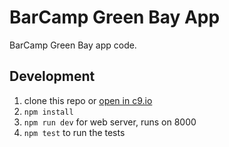 BarCamp Green Bay App
=====================

BarCamp Green Bay app code.

## Development

1. clone this repo or [open in c9.io](https://c9.io/open/git/?url=git@github.com:BarCampGreenBay/barcampgb.org.git)
2. `npm install`
3. `npm run dev` for web server, runs on 8000
4. `npm test` to run the tests
